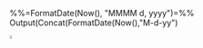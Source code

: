 %%=FormatDate(Now(), "MMMM d, yyyy")=%%
Output(Concat(FormatDate(Now(),"M-d-yy")


<td style="font-size:0px; line-height:0px;" align="center" width="4%" valign="top"><img src="http://image.email-stubhub.com/lib/fe3f15707564067e711575/m/1/45d173d2-3b21-4af3-b61f-ff51733b9429.gif" style="font-size:0px; line-height:0px;  display:block;" alt="" width="4%" border="0"></td>

